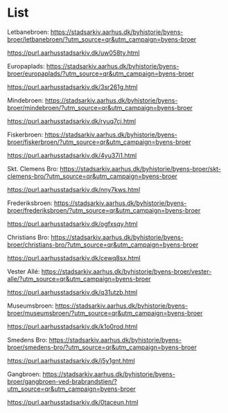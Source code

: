 # List

Letbanebroen: https://stadsarkiv.aarhus.dk/byhistorie/byens-broer/letbanebroen/?utm_source=qr&utm_campaign=byens-broer

https://purl.aarhusstadsarkiv.dk/uw058ty.html

Europaplads: https://stadsarkiv.aarhus.dk/byhistorie/byens-broer/europaplads/?utm_source=qr&utm_campaign=byens-broer

https://purl.aarhusstadsarkiv.dk/3sr261g.html

Mindebroen: https://stadsarkiv.aarhus.dk/byhistorie/byens-broer/mindebroen/?utm_source=qr&utm_campaign=byens-broer

https://purl.aarhusstadsarkiv.dk/ryuq7cj.html

Fiskerbroen: https://stadsarkiv.aarhus.dk/byhistorie/byens-broer/fiskerbroen/?utm_source=qr&utm_campaign=byens-broer

https://purl.aarhusstadsarkiv.dk/4yu37i1.html

Skt. Clemens Bro: https://stadsarkiv.aarhus.dk/byhistorie/byens-broer/skt-clemens-bro/?utm_source=qr&utm_campaign=byens-broer

https://purl.aarhusstadsarkiv.dk/nny7kws.html

Frederiksbroen: https://stadsarkiv.aarhus.dk/byhistorie/byens-broer/frederiksbroen/?utm_source=qr&utm_campaign=byens-broer

https://purl.aarhusstadsarkiv.dk/ogfxsqy.html

Christians Bro: https://stadsarkiv.aarhus.dk/byhistorie/byens-broer/christians-bro/?utm_source=qr&utm_campaign=byens-broer

https://purl.aarhusstadsarkiv.dk/cewq8sx.html

Vester Allé: https://stadsarkiv.aarhus.dk/byhistorie/byens-broer/vester-alle/?utm_source=qr&utm_campaign=byens-broer

https://purl.aarhusstadsarkiv.dk/q31utzb.html

Museumsbroen: https://stadsarkiv.aarhus.dk/byhistorie/byens-broer/museumsbroen/?utm_source=qr&utm_campaign=byens-broer

https://purl.aarhusstadsarkiv.dk/k1o0rod.html

Smedens Bro: https://stadsarkiv.aarhus.dk/byhistorie/byens-broer/smedens-bro/?utm_source=qr&utm_campaign=byens-broer

https://purl.aarhusstadsarkiv.dk/j5y1gnt.html

Gangbroen: https://stadsarkiv.aarhus.dk/byhistorie/byens-broer/gangbroen-ved-brabrandstien/?utm_source=qr&utm_campaign=byens-broer

https://purl.aarhusstadsarkiv.dk/0taceun.html